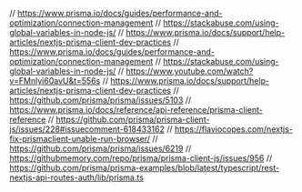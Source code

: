 // https://www.prisma.io/docs/guides/performance-and-optimization/connection-management
// https://stackabuse.com/using-global-variables-in-node-js/
// https://www.prisma.io/docs/support/help-articles/nextjs-prisma-client-dev-practices
// https://www.prisma.io/docs/guides/performance-and-optimization/connection-management
// https://stackabuse.com/using-global-variables-in-node-js/
// https://www.youtube.com/watch?v=FMnlyi60avU&t=556s
// https://www.prisma.io/docs/support/help-articles/nextjs-prisma-client-dev-practices
// https://github.com/prisma/prisma/issues/5103
// https://www.prisma.io/docs/reference/api-reference/prisma-client-reference
// https://github.com/prisma/prisma-client-js/issues/228#issuecomment-618433162
// https://flaviocopes.com/nextjs-fix-prismaclient-unable-run-browser/
// https://github.com/prisma/prisma/issues/6219
// https://githubmemory.com/repo/prisma/prisma-client-js/issues/956
// https://github.com/prisma/prisma-examples/blob/latest/typescript/rest-nextjs-api-routes-auth/lib/prisma.ts


